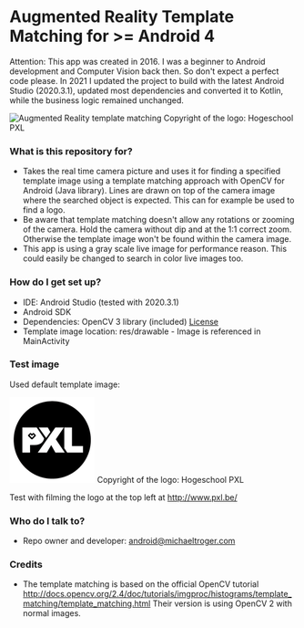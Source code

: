 # Augmented Reality Template Matching for >= Android 4 #
Attention: This app was created in 2016. I was a beginner to Android development and Computer Vision back then.
So don't expect a perfect code please. In 2021 I updated the project to build with the latest Android Studio (2020.3.1), updated most dependencies and converted it to Kotlin, while the business logic remained unchanged.

<img src="/screenshots/demo.gif" alt="Augmented Reality template matching" width="800px"/>
Copyright of the logo: Hogeschool PXL

### What is this repository for? ###
* Takes the real time camera picture and uses it for finding a specified template image using a template matching approach with OpenCV for Android (Java library). Lines are drawn on top of the camera image where the searched object is expected. This can for example be used to find a logo. 
* Be aware that template matching doesn't allow any rotations or zooming of the camera. Hold the camera without dip and at the 1:1 correct zoom. Otherwise the template image won't be found within the camera image.
* This app is using a gray scale live image for performance reason. This could easily be changed to search in color live images too.

### How do I get set up? ###
* IDE: Android Studio  (tested with 2020.3.1)
* Android SDK
* Dependencies: OpenCV 3 library (included) [License](/opencv-3-4-15/LICENSE)
* Template image location: res/drawable - Image is referenced in MainActivity

### Test image ###
Used default template image:

<img src="/app/src/main/res/drawable/logo.png" alt=""/>
Copyright of the logo: Hogeschool PXL  

Test with filming the logo at the top left at http://www.pxl.be/

### Who do I talk to? ###
* Repo owner and developer: android@michaeltroger.com

### Credits ###
* The template matching is based on the official OpenCV tutorial http://docs.opencv.org/2.4/doc/tutorials/imgproc/histograms/template_matching/template_matching.html Their version is using OpenCV 2 with normal images.
